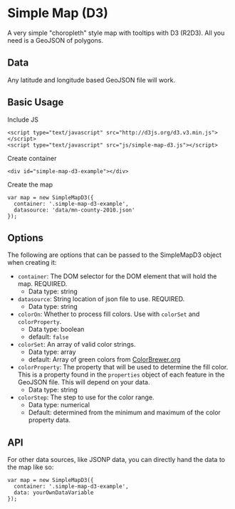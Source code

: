 # Simple Map (D3)

A very simple "choropleth" style map with tooltips with D3 (R2D3).  All you need is a GeoJSON of polygons.

## Data

Any latitude and longitude based GeoJSON file will work.

## Basic Usage

Include JS
  
    <script type="text/javascript" src="http://d3js.org/d3.v3.min.js"></script>
    <script type="text/javascript" src="js/simple-map-d3.js"></script>

Create container

    <div id="simple-map-d3-example"></div>
    
Create the map

    var map = new SimpleMapD3({
      container: '.simple-map-d3-example',
      datasource: 'data/mn-county-2010.json'
    });

## Options

The following are options that can be passed to the SimpleMapD3 object
when creating it:

* ```container```: The DOM selector for the DOM element that will hold the map.  REQUIRED.
  * Data type: string
* ```datasource```: String location of json file to use.  REQUIRED.
  * Data type: string
* ```colorOn```: Whether to process fill colors.  Use with ```colorSet``` and ```colorProperty```.
  * Data type: boolean
  * default: ```false```
* ```colorSet```: An array of valid color strings.
  * Data type: array
  * default: Array of green colors from [ColorBrewer.org](http://colorbrewer2.org/)
* ```colorProperty```: The property that will be used to determine the fill color.  This is a property found in the ```properties``` object of each feature in the GeoJSON file.  This will depend on your data.
  * Data type: string
* ```colorStep```: The step to use for the color range.
  * Data type: numerical
  * Default: determined from the minimum and maximum of the color property data.

## API

For other data sources, like JSONP data, you can directly hand the data
to the map like so:

    var map = new SimpleMapD3({
      container: '.simple-map-d3-example',
      data: yourOwnDataVariable
    });